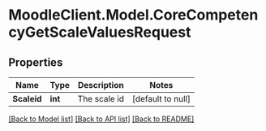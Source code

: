 # MoodleClient.Model.CoreCompetencyGetScaleValuesRequest

## Properties

Name | Type | Description | Notes
------------ | ------------- | ------------- | -------------
**Scaleid** | **int** | The scale id | [default to null]

[[Back to Model list]](../README.md#documentation-for-models) [[Back to API list]](../README.md#documentation-for-api-endpoints) [[Back to README]](../README.md)

